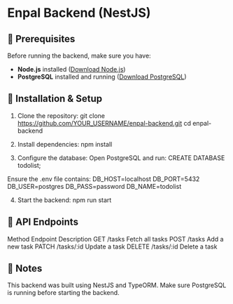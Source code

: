 # Enpal Backend (NestJS)

## 📌 Prerequisites
Before running the backend, make sure you have:
- **Node.js** installed ([Download Node.js](https://nodejs.org/))
- **PostgreSQL** installed and running ([Download PostgreSQL](https://www.postgresql.org/download/))

## 📌 Installation & Setup
1. Clone the repository:
   git clone https://github.com/YOUR_USERNAME/enpal-backend.git
   cd enpal-backend

2. Install dependencies:
   npm install

3. Configure the database:
   Open PostgreSQL and run:
   CREATE DATABASE todolist;
   
Ensure the .env file contains:
    DB_HOST=localhost
    DB_PORT=5432
    DB_USER=postgres
    DB_PASS=password
    DB_NAME=todolist

4. Start the backend:
   npm run start

## 📌 API Endpoints
   Method	Endpoint	Description
   GET	    /tasks	    Fetch all tasks
   POST	/tasks	    Add a new task
   PATCH	/tasks/:id	Update a task
   DELETE	/tasks/:id	Delete a task

## 📌 Notes
   This backend was built using NestJS and TypeORM.
   Make sure PostgreSQL is running before starting the backend.